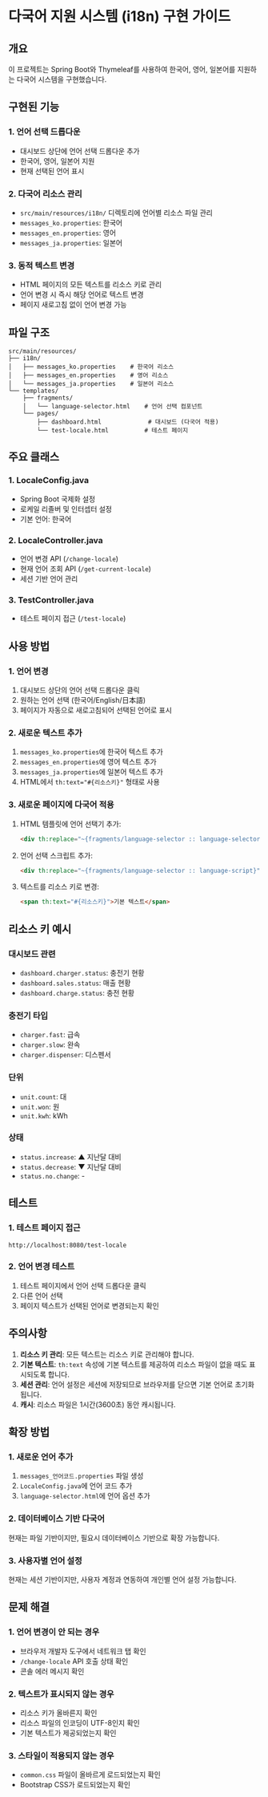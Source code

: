 # 다국어 지원 시스템 (i18n) 구현 가이드

## 개요
이 프로젝트는 Spring Boot와 Thymeleaf를 사용하여 한국어, 영어, 일본어를 지원하는 다국어 시스템을 구현했습니다.

## 구현된 기능

### 1. 언어 선택 드롭다운
- 대시보드 상단에 언어 선택 드롭다운 추가
- 한국어, 영어, 일본어 지원
- 현재 선택된 언어 표시

### 2. 다국어 리소스 관리
- `src/main/resources/i18n/` 디렉토리에 언어별 리소스 파일 관리
- `messages_ko.properties`: 한국어
- `messages_en.properties`: 영어  
- `messages_ja.properties`: 일본어

### 3. 동적 텍스트 변경
- HTML 페이지의 모든 텍스트를 리소스 키로 관리
- 언어 변경 시 즉시 해당 언어로 텍스트 변경
- 페이지 새로고침 없이 언어 변경 가능

## 파일 구조

```
src/main/resources/
├── i18n/
│   ├── messages_ko.properties    # 한국어 리소스
│   ├── messages_en.properties    # 영어 리소스
│   └── messages_ja.properties    # 일본어 리소스
└── templates/
    ├── fragments/
    │   └── language-selector.html    # 언어 선택 컴포넌트
    └── pages/
        ├── dashboard.html             # 대시보드 (다국어 적용)
        └── test-locale.html          # 테스트 페이지
```

## 주요 클래스

### 1. LocaleConfig.java
- Spring Boot 국제화 설정
- 로케일 리졸버 및 인터셉터 설정
- 기본 언어: 한국어

### 2. LocaleController.java
- 언어 변경 API (`/change-locale`)
- 현재 언어 조회 API (`/get-current-locale`)
- 세션 기반 언어 관리

### 3. TestController.java
- 테스트 페이지 접근 (`/test-locale`)

## 사용 방법

### 1. 언어 변경
1. 대시보드 상단의 언어 선택 드롭다운 클릭
2. 원하는 언어 선택 (한국어/English/日本語)
3. 페이지가 자동으로 새로고침되어 선택된 언어로 표시

### 2. 새로운 텍스트 추가
1. `messages_ko.properties`에 한국어 텍스트 추가
2. `messages_en.properties`에 영어 텍스트 추가
3. `messages_ja.properties`에 일본어 텍스트 추가
4. HTML에서 `th:text="#{리소스키}"` 형태로 사용

### 3. 새로운 페이지에 다국어 적용
1. HTML 템플릿에 언어 선택기 추가:
   ```html
   <div th:replace="~{fragments/language-selector :: language-selector}"></div>
   ```

2. 언어 선택 스크립트 추가:
   ```html
   <div th:replace="~{fragments/language-selector :: language-script}"></div>
   ```

3. 텍스트를 리소스 키로 변경:
   ```html
   <span th:text="#{리소스키}">기본 텍스트</span>
   ```

## 리소스 키 예시

### 대시보드 관련
- `dashboard.charger.status`: 충전기 현황
- `dashboard.sales.status`: 매출 현황
- `dashboard.charge.status`: 충전 현황

### 충전기 타입
- `charger.fast`: 급속
- `charger.slow`: 완속
- `charger.dispenser`: 디스펜서

### 단위
- `unit.count`: 대
- `unit.won`: 원
- `unit.kwh`: kWh

### 상태
- `status.increase`: ▲ 지난달 대비
- `status.decrease`: ▼ 지난달 대비
- `status.no.change`: -

## 테스트

### 1. 테스트 페이지 접근
```
http://localhost:8080/test-locale
```

### 2. 언어 변경 테스트
1. 테스트 페이지에서 언어 선택 드롭다운 클릭
2. 다른 언어 선택
3. 페이지 텍스트가 선택된 언어로 변경되는지 확인

## 주의사항

1. **리소스 키 관리**: 모든 텍스트는 리소스 키로 관리해야 합니다.
2. **기본 텍스트**: `th:text` 속성에 기본 텍스트를 제공하여 리소스 파일이 없을 때도 표시되도록 합니다.
3. **세션 관리**: 언어 설정은 세션에 저장되므로 브라우저를 닫으면 기본 언어로 초기화됩니다.
4. **캐시**: 리소스 파일은 1시간(3600초) 동안 캐시됩니다.

## 확장 방법

### 1. 새로운 언어 추가
1. `messages_언어코드.properties` 파일 생성
2. `LocaleConfig.java`에 언어 코드 추가
3. `language-selector.html`에 언어 옵션 추가

### 2. 데이터베이스 기반 다국어
현재는 파일 기반이지만, 필요시 데이터베이스 기반으로 확장 가능합니다.

### 3. 사용자별 언어 설정
현재는 세션 기반이지만, 사용자 계정과 연동하여 개인별 언어 설정 가능합니다.

## 문제 해결

### 1. 언어 변경이 안 되는 경우
- 브라우저 개발자 도구에서 네트워크 탭 확인
- `/change-locale` API 호출 상태 확인
- 콘솔 에러 메시지 확인

### 2. 텍스트가 표시되지 않는 경우
- 리소스 키가 올바른지 확인
- 리소스 파일의 인코딩이 UTF-8인지 확인
- 기본 텍스트가 제공되었는지 확인

### 3. 스타일이 적용되지 않는 경우
- `common.css` 파일이 올바르게 로드되었는지 확인
- Bootstrap CSS가 로드되었는지 확인
